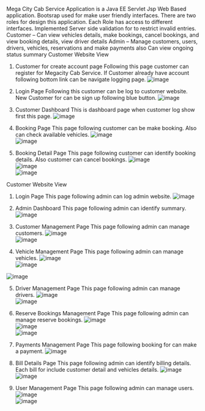 Mega City Cab Service Application is a Java EE Servlet Jsp Web Based application. Bootsrap used for make user friendly interfaces. There are two roles for design this application. Each Role has access to different interfaces. Implemented Server side validation for to restrict invalid entries.
Customer – Can view vehicles details, make bookings, cancel bookings, and view booking details, view driver details
Admin – Manage customers, users, drivers, vehicles, reservations and make payments also Can view ongoing status summary 
Customer Website View
1.	Customer for create account page
Following this page customer can register for Megacity Cab Service. If Customer already have account following bottom link can be navigate logging page.
 ![image](https://github.com/user-attachments/assets/c8ab9f4b-4a07-4853-9be2-e761e4c04b47)

2.	Login Page
Following this customer can be log to customer website. New Customer for can be sign up following blue button.
 ![image](https://github.com/user-attachments/assets/47c2c8d1-b9bc-4f70-911e-ab6943cb6735)

3.	Customer Dashboard
This is dashboard page when customer log show first this page.
![image](https://github.com/user-attachments/assets/5f0a7fa5-6798-464d-8731-94ca050be505)
 


4.	Booking Page
This page following customer can be make booking. Also can check available vehicles.
![image](https://github.com/user-attachments/assets/ae33eb0b-9644-46d4-94be-bb8141916fe9)</br>
![image](https://github.com/user-attachments/assets/903a98c3-144c-4acc-9803-6d5d1352ecc7)


 
5.	Booking Detail Page
This page following customer can identify booking details. Also customer can cancel bookings.
 ![image](https://github.com/user-attachments/assets/bac67cf9-b524-4778-bfcb-2da2bd76e83e)</br>
![image](https://github.com/user-attachments/assets/34d579fe-2474-4f2d-a25f-8a01bd0d14f0)</br>
![image](https://github.com/user-attachments/assets/9d925883-04e5-4b40-b5cd-6855a7c91b6d)

 
 
Customer Website View
1.	Login Page
This page following admin can log admin website.
 ![image](https://github.com/user-attachments/assets/19087ad5-0005-49d4-b048-066779308378)

2.	Admin Dashboard
This page following admin can identify summary.
 ![image](https://github.com/user-attachments/assets/b4e699b0-2acc-4da3-91fb-15b1500e9d9d)

3.	Customer Management Page
This page following admin can manage customers.
 ![image](https://github.com/user-attachments/assets/027b2eb4-a181-4dee-a94d-8a22b2245ec4)</br>
![image](https://github.com/user-attachments/assets/2201ab04-2046-4ad3-ac92-741bcbcc99a9)</br>

 
4.	Vehicle Management Page
This page following admin can manage vehicles.
 ![image](https://github.com/user-attachments/assets/028a9b6e-1c56-49dd-afe5-2e0033789d0e)</br>
![image](https://github.com/user-attachments/assets/b8e0c8fb-5f46-440c-b787-7e197925be15)</br>

![image](https://github.com/user-attachments/assets/80a2c015-2aa0-4296-9ba7-057f8dfd7ab7)

 
 
5.	Driver Management Page
This page following admin can manage drivers.
 ![image](https://github.com/user-attachments/assets/f1d7c8a5-112c-44a9-b407-a7afd3598ca5)</br>
![image](https://github.com/user-attachments/assets/7f12fbe8-570a-495a-ae6e-de1c2c18c2ce)

 
6.	Reserve Bookings Management Page
This page following admin can manage reserve bookings.
 ![image](https://github.com/user-attachments/assets/35d1d8b0-0319-4c3d-b19c-c5d1917bc8a1)</br>
![image](https://github.com/user-attachments/assets/25d513f9-63d3-4f88-afa5-46ed7afdbf80)</br>
![image](https://github.com/user-attachments/assets/bab06981-f4ea-4b89-969e-50194c85742b)

 
 
7.	Payments Management Page
This page following booking for can make a payment.
 ![image](https://github.com/user-attachments/assets/e2a7bd45-d385-4f31-82f1-c646d09925e4)

 
8.	Bill Details Page
This page following admin can identify billing details. Each bill for include customer detail and vehicles details.
 ![image](https://github.com/user-attachments/assets/5e2bcfe5-3ddb-4510-8f34-5a6d6a0eba78)</br>
![image](https://github.com/user-attachments/assets/715175a4-b895-4441-800a-f33200efdd49)

 
 
9.	User Management Page
This page following admin can manage users.
 ![image](https://github.com/user-attachments/assets/00e86fcd-9029-43da-ae36-492ca50d34ba)</br>
![image](https://github.com/user-attachments/assets/c97e85b9-856d-465e-a0c0-ed82f6fd7f81)

